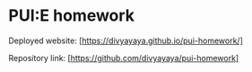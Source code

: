 # PUI:E homework

Deployed website: [https://divyayaya.github.io/pui-homework/]

Repository link: [https://github.com/divyayaya/pui-homework]
